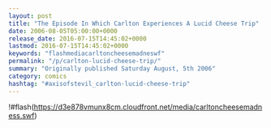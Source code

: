 ```yaml
---
layout: post
title: "The Episode In Which Carlton Experiences A Lucid Cheese Trip"
date: 2006-08-05T05:00:00+0000
release_date: 2016-07-15T14:45:02+0000
lastmod: 2016-07-15T14:45:02+0000
keywords: "flashmediacarltoncheesemadneswf"
permalink: "/p/carlton-lucid-cheese-trip/"
summary: "Originally published Saturday August, 5th 2006"
category: comics
hashtag: "#axisofstevil_carlton-lucid-cheese-trip"
---
```


!#flash(https://d3e878vmunx8cm.cloudfront.net/media/carltoncheesemadness.swf)
